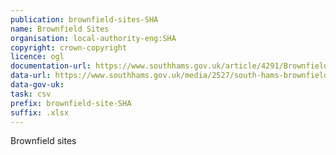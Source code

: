 ```yaml
---
publication: brownfield-sites-SHA
name: Brownfield Sites
organisation: local-authority-eng:SHA
copyright: crown-copyright
licence: ogl
documentation-url: https://www.southhams.gov.uk/article/4291/Brownfield-Land-Register
data-url: https://www.southhams.gov.uk/media/2527/south-hams-brownfieldregister-2017-12-22-rev1/xls/south-hams_brownfieldregister_2017-12-22_rev1.xlsx
data-gov-uk: 
task: csv
prefix: brownfield-site-SHA
suffix: .xlsx
---
```


Brownfield sites

